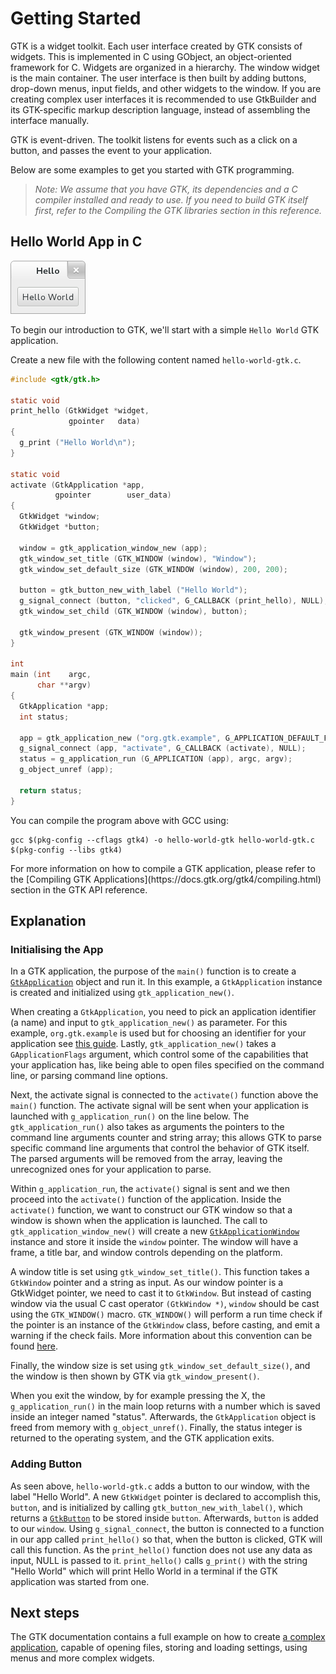 ---
---

# Getting Started

GTK is a widget toolkit. Each user interface created by GTK consists of
widgets. This is implemented in C using GObject, an object-oriented
framework for C. Widgets are organized in a hierarchy. The window widget is
the main container. The user interface is then built by adding buttons,
drop-down menus, input fields, and other widgets to the window. If you are
creating complex user interfaces it is recommended to use GtkBuilder and its
GTK-specific markup description language, instead of assembling the
interface manually.

GTK is event-driven. The toolkit listens for events such as a click on a
button, and passes the event to your application.

Below are some examples to get you started with GTK programming.

> *Note: We assume that you have GTK, its dependencies and a C compiler
> installed and ready to use. If you need to build GTK itself first, refer
> to the Compiling the GTK libraries section in this reference.*

## Hello World App in C

![Hello World Application in GTK using C](/assets/img/docs/docs-hello-world-c.png)

To begin our introduction to GTK, we'll start with a simple `Hello World` GTK application.

Create a new file with the following content named `hello-world-gtk.c`.

```c
#include <gtk/gtk.h>

static void
print_hello (GtkWidget *widget,
             gpointer   data)
{
  g_print ("Hello World\n");
}

static void
activate (GtkApplication *app,
          gpointer        user_data)
{
  GtkWidget *window;
  GtkWidget *button;

  window = gtk_application_window_new (app);
  gtk_window_set_title (GTK_WINDOW (window), "Window");
  gtk_window_set_default_size (GTK_WINDOW (window), 200, 200);

  button = gtk_button_new_with_label ("Hello World");
  g_signal_connect (button, "clicked", G_CALLBACK (print_hello), NULL);
  gtk_window_set_child (GTK_WINDOW (window), button);

  gtk_window_present (GTK_WINDOW (window));
}

int
main (int    argc,
      char **argv)
{
  GtkApplication *app;
  int status;

  app = gtk_application_new ("org.gtk.example", G_APPLICATION_DEFAULT_FLAGS);
  g_signal_connect (app, "activate", G_CALLBACK (activate), NULL);
  status = g_application_run (G_APPLICATION (app), argc, argv);
  g_object_unref (app);

  return status;
}
```

You can compile the program above with GCC using:

```shell
gcc $(pkg-config --cflags gtk4) -o hello-world-gtk hello-world-gtk.c $(pkg-config --libs gtk4)
```

<div class="alert alert-tertiary">
For more information on how to compile a GTK application, please refer to
the [Compiling GTK Applications](https://docs.gtk.org/gtk4/compiling.html)
section in the GTK API reference.
</div>

## Explanation

### Initialising the App

In a GTK application, the purpose of the `main()` function is to create a
[`GtkApplication`](https://docs.gtk.org/gtk4/class.Application.html)
object and run it. In this example, a `GtkApplication` instance is created and
initialized using `gtk_application_new()`.

When creating a `GtkApplication`, you need to pick an application identifier
(a name) and input to `gtk_application_new()` as parameter. For this
example, `org.gtk.example` is used but for choosing an identifier for your
application see [this guide](https://developer.gnome.org/documentation/tutorials/application-id.html).
Lastly, `gtk_application_new()` takes a `GApplicationFlags` argument, which
control some of the capabilities that your application has, like being able
to open files specified on the command line, or parsing command line options.

Next, the activate signal is connected to the `activate()` function above the
`main()` function. The activate signal will be sent when your application
is launched with `g_application_run()` on the line below. The
`gtk_application_run()` also takes as arguments the pointers to the command
line arguments counter and string array; this allows GTK to parse specific
command line arguments that control the behavior of GTK itself. The parsed
arguments will be removed from the array, leaving the unrecognized ones for
your application to parse.

Within `g_application_run`, the `activate()` signal is sent and we then
proceed into the `activate()` function of the application. Inside the
`activate()` function, we want to construct our GTK window so that a window
is shown when the application is launched. The call to
`gtk_application_window_new()` will create a new
[`GtkApplicationWindow`](https://docs.gtk.org/gtk4/class.ApplicationWindow.html)
instance and store it inside the `window` pointer. The window will have a frame,
a title bar, and window controls depending on the platform.

A window title is set using `gtk_window_set_title()`. This function takes a
`GtkWindow` pointer and a string as input. As our window pointer is a
GtkWidget pointer, we need to cast it to `GtkWindow`. But instead of
casting window via the usual C cast operator `(GtkWindow *)`, `window` should
be cast using the `GTK_WINDOW()` macro. `GTK_WINDOW()` will perform a run
time check if the pointer is an instance of the `GtkWindow` class, before
casting, and emit a warning if the check fails. More information about this
convention can be found [here](https://docs.gtk.org/gobject/concepts.html#conventions).

Finally, the window size is set using `gtk_window_set_default_size()`, and the
window is then shown by GTK via `gtk_window_present()`.

When you exit the window, by for example pressing the X, the
`g_application_run()` in the main loop returns with a number which is saved
inside an integer named "status". Afterwards, the `GtkApplication` object is
freed from memory with `g_object_unref()`. Finally, the status integer is
returned to the operating system, and the GTK application exits.

### Adding Button

As seen above, `hello-world-gtk.c` adds a button to our window, with the
label "Hello World". A new `GtkWidget` pointer is declared to accomplish
this, `button`, and is initialized by calling `gtk_button_new_with_label()`,
which returns a [`GtkButton`](https://docs.gtk.org/gtk4/class.Button.html)
to be stored inside `button`. Afterwards, `button` is added to our `window`.
Using `g_signal_connect`, the button is connected to a function in our app
called `print_hello()` so that, when the button is clicked, GTK will call
this function. As the `print_hello()` function does not use any data as
input, NULL is passed to it. `print_hello()` calls `g_print()` with the
string "Hello World" which will print Hello World in a terminal if the GTK
application was started from one.

## Next steps

The GTK documentation contains a full example on how to create [a complex
application](https://docs.gtk.org/gtk4/getting_started.html#building-applications),
capable of opening files, storing and loading settings, using menus and more
complex widgets.
